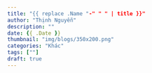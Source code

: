 ```yaml
---
title: "{{ replace .Name "-" " " | title }}"
author: "Thịnh Nguyễn"
description: ""
date: {{ .Date }}
thumbnail: "img/blogs/350x200.png"
categories: "Khác"
tags: [""]
draft: true
---
```



